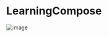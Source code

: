 # LearningCompose

![image](https://github.com/kbrakendirci/LearningCompose/assets/43795927/910d1086-eb41-4faf-a211-71f76f587d0f)
